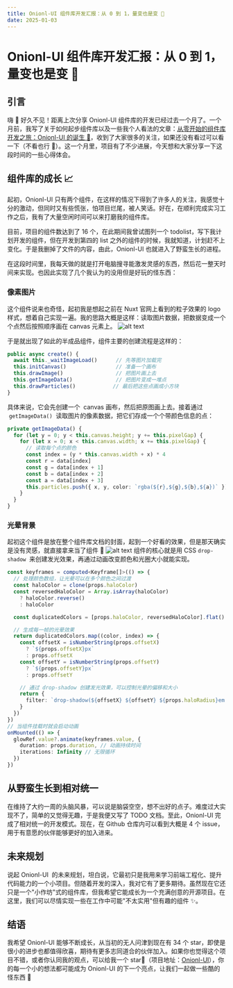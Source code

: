 ```yaml
---
title: Onionl-UI 组件库开发汇报：从 0 到 1，量变也是变 🌱
date: 2025-01-03
---
```

# Onionl-UI 组件库开发汇报：从 0 到 1，量变也是变 🌱

## 引言

嗨 👋 好久不见！距离上次分享 Onionl-UI 组件库的开发已经过去一个月了。一个月前，我写了关于如何起步组件库以及一些我个人看法的文章：<a href="/Onionl-UI_Start.md">从零开始的组件库开发之旅：Onionl-UI 的诞生 🚀</a>，收到了大家很多的关注，如果还没有看过可以看一下（不看也行 🫰）。这一个月里，项目有了不少进展，今天想和大家分享一下这段时间的一些心得体会。

## 组件库的成长 📈

起初，Onionl-UI 只有两个组件，在这样的情况下得到了许多人的关注，我感觉十分的激动，但同时又有些慌张，怕项目烂尾，被人笑话。好在，在顺利完成实习工作之后，我有了大量空闲时间可以来打磨我的组件库。

目前，项目的组件数达到了 16 个，在此期间我曾试图列一个 todolist，写下我计划开发的组件，但在开发到第四的 list 之外的组件的时候，我就知道，计划赶不上变化。于是我删掉了文件的内容，由此，Onionl-UI 也就进入了野蛮生长的进程。

在这段时间里，我每天做的就是打开电脑搜寻能激发灵感的东西，然后花一整天时间来实现。也因此实现了几个我认为的没用但是好玩的怪东西：

### 像素图片

这个组件说来也奇怪，起初我是想起之前在 Nuxt 官网上看到的粒子效果的 logo 样式，想着自己实现一遍。我的思路大概是这样：读取图片数据，把数据变成一个个点然后按照顺序画在 canvas 元素上。
![alt text](/image/onionl-ui/pixel.png)

于是就出现了如此的半成品组件，组件主要的创建流程是这样的：

```ts
public async create() {
  await this._waitImageLoad()      // 先等图片加载完
  this.initCanvas()                // 准备一个画布
  this.drawImage()                 // 把图片画上去
  this.getImageData()              // 把图片变成一堆点
  this.drawParticles()            // 最后把这些点画成小方块
}
```

具体来说，它会先创建一个  canvas 画布，然后把原图画上去。接着通过  `getImageData()`  读取图片的像素数据，把它们存成一个个带颜色信息的点：

```ts
private getImageData() {
  for (let y = 0; y < this.canvas.height; y += this.pixelGap) {
    for (let x = 0; x < this.canvas.width; x += this.pixelGap) {
      // 读取每个点的颜色
      const index = (y * this.canvas.width + x) * 4
      const r = data[index]
      const g = data[index + 1]
      const b = data[index + 2]
      const a = data[index + 3]
      this.particles.push({ x, y, color: `rgba(${r},${g},${b},${a})` })
    }
  }
}
```

### 光晕背景

起初这个组件是放在整个组件库文档的封面，起到一个好看的效果，但是那天确实是没有灵感，就直接拿来当了组件 🫣
![alt text](/image/onionl-ui/halo.png)
组件的核心就是用 CSS `drop-shadow`  来创建发光效果，再通过动画改变颜色和光圈大小就能实现。

```ts
const keyframes = computed<Keyframe[]>(() => {
  // 处理颜色数组，让光晕可以在多个颜色之间过渡
  const haloColor = clone(props.haloColor)
  const reversedHaloColor = Array.isArray(haloColor)
    ? haloColor.reverse()
    : haloColor

  const duplicatedColors = [props.haloColor, reversedHaloColor].flat()

  // 生成每一帧的光晕效果
  return duplicatedColors.map((color, index) => {
    const offsetX = isNumberString(props.offsetX)
      ? `${props.offsetX}px`
      : props.offsetX
    const offsetY = isNumberString(props.offsetY)
      ? `${props.offsetY}px`
      : props.offsetY

    // 通过 drop-shadow 创建发光效果，可以控制光晕的偏移和大小
    return {
      filter: `drop-shadow(${offsetX} ${offsetY} ${props.haloRadius}em ${color})`
    }
  })
})
// 当组件挂载时就会启动动画
onMounted(() => {
  glowRef.value?.animate(keyframes.value, {
    duration: props.duration, // 动画持续时间
    iterations: Infinity // 无限循环
  })
})
```

## 从野蛮生长到相对统一

在维持了大约一周的头脑风暴，可以说是脑袋空空，想不出好的点子。难度过大实现不了，简单的又觉得无趣，于是我便又写了 TODO 文档。至此，Onionl-UI 完成了相对统一的开发模式。现在，在 Github 仓库内可以看到大概是 4 个 issue，用于有意愿的伙伴能够更好的加入进来。

## 未来规划

说起 Onionl-UI  的未来规划，坦白说，它最初只是我用来学习前端工程化、提升代码能力的一个小项目。但随着开发的深入，我对它有了更多期待。虽然现在它还只是一个"小作坊"式的组件库，但我希望它能成长为一个充满创意的开源项目。在这里，我们可以尽情实现一些在工作中可能"不太实用"但有趣的组件 ✨。

## 结语

我希望 Onionl-UI 能够不断成长，从当初的无人问津到现在有 34 个 star，即使是很小的进步也都值得欣喜，期待有更多志同道合的伙伴加入。如果你也觉得这个项目不错，或者你认同我的观点，可以给我一个 star🌟（项目地址：[Onionl-UI](https://github.com/Onion-L/onionl-ui)），你的每一个小的想法都可能成为 Onionl-UI 的下一个亮点，让我们一起做一些酷的怪东西 🚀

